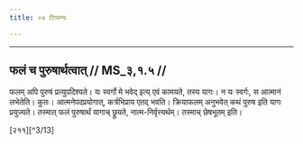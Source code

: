 ```yaml
---
title: ०४ टिप्पन्यः

---
```


[^3/12]: E2,4,6: bādarir

____________________________________________


## फलं च पुरुषार्थत्वात् // MS_३,१.५ //

फलम् अपि पुरुषं प्रत्युपदिश्यते। यः स्वर्गो मे भवेद् इत्य् एवं कामयते, तस्य यागः। न यः स्वर्गः, स आत्मानं लभेतेति। कुतः। आत्मनेपदप्रयोगात्, कर्त्रभिप्राय एतद् भवति। क्रियाफलम् अनुभवेत् कथं पुरुष इति यागः प्रयुज्यते। तस्मात् फलं पुरुषार्थं यागाच् छ्रूयते, नात्म-निर्वृत्त्यर्थम्। तस्माच् छेषभूतम् इति।

[२११][^3/13]
